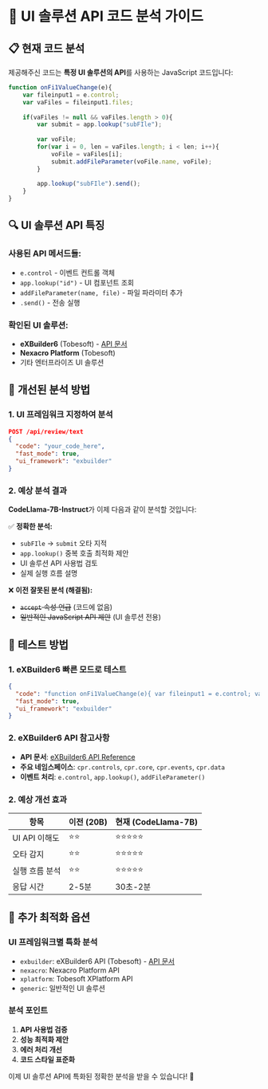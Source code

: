 # 🎯 UI 솔루션 API 코드 분석 가이드

## 📋 현재 코드 분석

제공해주신 코드는 **특정 UI 솔루션의 API**를 사용하는 JavaScript 코드입니다:

```javascript
function onFi1ValueChange(e){
    var fileinput1 = e.control;
    var vaFiles = fileinput1.files;
    
    if(vaFiles != null && vaFiles.length > 0){
        var submit = app.lookup("subFIle");
        
        var voFile;
        for(var i = 0, len = vaFiles.length; i < len; i++){
            voFile = vaFiles[i];
            submit.addFileParameter(voFile.name, voFile);
        }
        
        app.lookup("subFIle").send();
    }
}
```

## 🔍 UI 솔루션 API 특징

### 사용된 API 메서드들:
- `e.control` - 이벤트 컨트롤 객체
- `app.lookup("id")` - UI 컴포넌트 조회
- `addFileParameter(name, file)` - 파일 파라미터 추가
- `.send()` - 전송 실행

### 확인된 UI 솔루션:
- **eXBuilder6** (Tobesoft) - [API 문서](http://edu.tomatosystem.co.kr:8081/help/nav/0_10)
- **Nexacro Platform** (Tobesoft)
- 기타 엔터프라이즈 UI 솔루션

## 🚀 개선된 분석 방법

### 1. UI 프레임워크 지정하여 분석

```json
POST /api/review/text
{
  "code": "your_code_here",
  "fast_mode": true,
  "ui_framework": "exbuilder"
}
```

### 2. 예상 분석 결과

**CodeLlama-7B-Instruct**가 이제 다음과 같이 분석할 것입니다:

✅ **정확한 분석:**
- `subFIle` → `submit` 오타 지적
- `app.lookup()` 중복 호출 최적화 제안
- UI 솔루션 API 사용법 검토
- 실제 실행 흐름 설명

❌ **이전 잘못된 분석 (해결됨):**
- ~~`accept` 속성 언급~~ (코드에 없음)
- ~~일반적인 JavaScript API 제안~~ (UI 솔루션 전용)

## 🎯 테스트 방법

### 1. eXBuilder6 빠른 모드로 테스트
```json
{
  "code": "function onFi1ValueChange(e){ var fileinput1 = e.control; var vaFiles = fileinput1.files; if(vaFiles != null && vaFiles.length > 0){ var submit = app.lookup(\"subFIle\"); var voFile; for(var i = 0, len = vaFiles.length; i < len; i++){ voFile = vaFiles[i]; submit.addFileParameter(voFile.name, voFile); } app.lookup(\"subFIle\").send(); } }",
  "fast_mode": true,
  "ui_framework": "exbuilder"
}
```

### 2. eXBuilder6 API 참고사항
- **API 문서**: [eXBuilder6 API Reference](http://edu.tomatosystem.co.kr:8081/help/nav/0_10)
- **주요 네임스페이스**: `cpr.controls`, `cpr.core`, `cpr.events`, `cpr.data`
- **이벤트 처리**: `e.control`, `app.lookup()`, `addFileParameter()`

### 2. 예상 개선 효과

| 항목 | 이전 (20B) | 현재 (CodeLlama-7B) |
|------|------------|---------------------|
| UI API 이해도 | ⭐⭐ | ⭐⭐⭐⭐⭐ |
| 오타 감지 | ⭐⭐ | ⭐⭐⭐⭐⭐ |
| 실행 흐름 분석 | ⭐⭐ | ⭐⭐⭐⭐⭐ |
| 응답 시간 | 2-5분 | 30초-2분 |

## 🔧 추가 최적화 옵션

### UI 프레임워크별 특화 분석
- `exbuilder`: eXBuilder6 API (Tobesoft) - [API 문서](http://edu.tomatosystem.co.kr:8081/help/nav/0_10)
- `nexacro`: Nexacro Platform API
- `xplatform`: Tobesoft XPlatform API
- `generic`: 일반적인 UI 솔루션

### 분석 포인트
1. **API 사용법 검증**
2. **성능 최적화 제안**
3. **에러 처리 개선**
4. **코드 스타일 표준화**

이제 UI 솔루션 API에 특화된 정확한 분석을 받을 수 있습니다! 🚀
